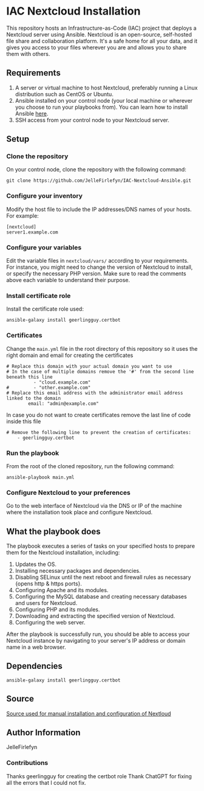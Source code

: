 IAC Nextcloud Installation
=========

This repository hosts an Infrastructure-as-Code (IAC) project that deploys a Nextcloud server using Ansible. Nextcloud is an open-source, self-hosted file share and collaboration platform. It's a safe home for all your data, and it gives you access to your files wherever you are and allows you to share them with others.

Requirements
------------

1. A server or virtual machine to host Nextcloud, preferably running a Linux distribution such as CentOS or Ubuntu.
1. Ansible installed on your control node (your local machine or wherever you choose to run your playbooks from). You can learn how to install Ansible [here](https://docs.ansible.com/ansible/latest/installation_guide/intro_installation.html).
1. SSH access from your control node to your Nextcloud server.

Setup
-----

### Clone the repository

On your control node, clone the repository with the following command:

```
git clone https://github.com/JelleFirlefyn/IAC-Nextcloud-Ansible.git
```

### Configure your inventory

Modify the host file to include the IP addresses/DNS names of your hosts. For example:

```
[nextcloud]
server1.example.com
```

### Configure your variables

Edit the variable files in `nextcloud/vars/` according to your requirements. For instance, you might need to change the version of Nextcloud to install, or specify the necessary PHP version. Make sure to read the comments above each variable to understand their purpose.

### Install certificate role

Install the certificate role used:

```
ansible-galaxy install geerlingguy.certbot
```

### Certificates

Change the `main.yml` file in the root directory of this repository so it uses the right domain and email for creating the certificates

```
# Replace this domain with your actual domain you want to use
# In the case of multiple domains remove the '#' from the second line beneath this line
          - "cloud.example.com"
#         - "other.example.com"
# Replace this email address with the administrator email address linked to the domain
        email: "admin@example.com"
``` 

In case you do not want to create certificates remove the last line of code inside this file

```
# Remove the following line to prevent the creation of certificates:
    - geerlingguy.certbot
```

### Run the playbook

From the root of the cloned repository, run the following command:

```
ansible-playbook main.yml
```

### Configure Nextcloud to your preferences

Go to the web interface of Nextcloud via the DNS or IP of the machine where the installation took place and configure Nextcloud.

What the playbook does
----------------------

The playbook executes a series of tasks on your specified hosts to prepare them for the Nextcloud installation, including:

1. Updates the OS.
1. Installing necessary packages and dependencies.
1. Disabling SELinux until the next reboot and firewall rules as necessary {opens http & https ports}.
1. Configuring Apache and its modules.
1. Configuring the MySQL database and creating necessary databases and users for Nextcloud.
1. Configuring PHP and its modules.
1. Downloading and extracting the specified version of Nextcloud.
1. Configuring the web server.

After the playbook is successfully run, you should be able to access your Nextcloud instance by navigating to your server's IP address or domain name in a web browser.

Dependencies
------------

`ansible-galaxy install geerlingguy.certbot`

Source
------

[Source used for manual installation and configuration of Nextloud](https://linux.how2shout.com/how-to-install-nextcloud-on-almalinux-9-rocky-linux-9/)

Author Information
------------------

JelleFirlefyn

### Contributions

Thanks geerlingguy for creating the certbot role
Thank ChatGPT for fixing all the errors that I could not fix.
